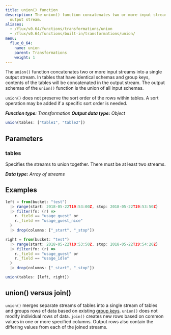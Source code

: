 ```yaml
---
title: union() function
description: The union() function concatenates two or more input streams into a single
  output stream.
aliases:
  - /flux/v0.64/functions/transformations/union
  - /flux/v0.64/functions/built-in/transformations/union/
menu:
  flux_0_64:
    name: union
    parent: Transformations
    weight: 1
---
```


The `union()` function concatenates two or more input streams into a single output stream.
In tables that have identical schemas and group keys, contents of the tables will be concatenated in the output stream.
The output schemas of the `union()` function is the union of all input schemas.

`union()` does not preserve the sort order of the rows within tables.
A sort operation may be added if a specific sort order is needed.

_**Function type:** Transformation_
_**Output data type:** Object_

```js
union(tables: ["table1", "table2"])
```

## Parameters

### tables
Specifies the streams to union together.
There must be at least two streams.

_**Data type:** Array of streams_

## Examples
```js
left = from(bucket: "test")
  |> range(start: 2018-05-22T19:53:00Z, stop: 2018-05-22T19:53:50Z)
  |> filter(fn: (r) =>
    r._field == "usage_guest" or
    r._field == "usage_guest_nice"
  )
  |> drop(columns: ["_start", "_stop"])

right = from(bucket: "test")
  |> range(start: 2018-05-22T19:53:50Z, stop: 2018-05-22T19:54:20Z)
  |> filter(fn: (r) =>
    r._field == "usage_guest" or
    r._field == "usage_idle"
  )
  |> drop(columns: ["_start", "_stop"])

union(tables: [left, right])
```

## union() versus join()
`union()` merges separate streams of tables into a single stream of tables and
groups rows of data based on existing [group keys](/flux/v0.64/introduction/getting-started/#group-keys).
`union()` does not modify individual rows of data.
`join()` creates new rows based on common values in one or more specified columns.
Output rows also contain the differing values from each of the joined streams.
